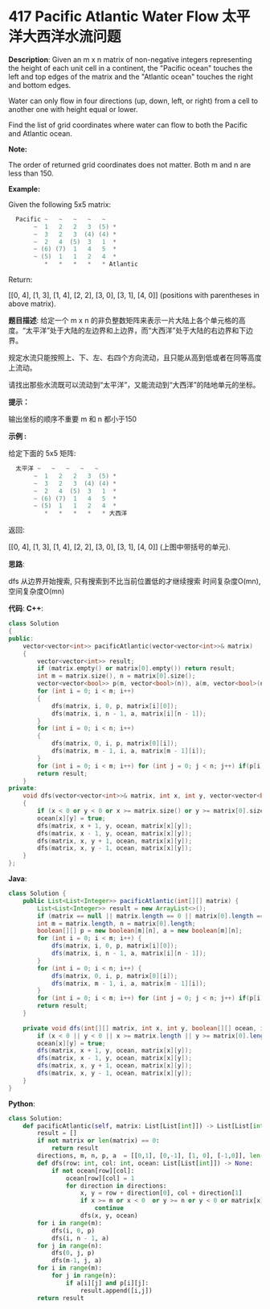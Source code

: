 # 417 Pacific Atlantic Water Flow 太平洋大西洋水流问题

__Description__:
Given an m x n matrix of non-negative integers representing the height of each unit cell in a continent, the "Pacific ocean" touches the left and top edges of the matrix and the "Atlantic ocean" touches the right and bottom edges.

Water can only flow in four directions (up, down, left, or right) from a cell to another one with height equal or lower.

Find the list of grid coordinates where water can flow to both the Pacific and Atlantic ocean.

__Note:__

The order of returned grid coordinates does not matter.
Both m and n are less than 150.

__Example:__

Given the following 5x5 matrix:

```C
  Pacific ~   ~   ~   ~   ~ 
       ~  1   2   2   3  (5) *
       ~  3   2   3  (4) (4) *
       ~  2   4  (5)  3   1  *
       ~ (6) (7)  1   4   5  *
       ~ (5)  1   1   2   4  *
          *   *   *   *   * Atlantic
```

Return:

[[0, 4], [1, 3], [1, 4], [2, 2], [3, 0], [3, 1], [4, 0]] (positions with parentheses in above matrix).

__题目描述__:
给定一个 m x n 的非负整数矩阵来表示一片大陆上各个单元格的高度。“太平洋”处于大陆的左边界和上边界，而“大西洋”处于大陆的右边界和下边界。

规定水流只能按照上、下、左、右四个方向流动，且只能从高到低或者在同等高度上流动。

请找出那些水流既可以流动到“太平洋”，又能流动到“大西洋”的陆地单元的坐标。

__提示：__

输出坐标的顺序不重要
m 和 n 都小于150

__示例 :__

给定下面的 5x5 矩阵:

```C
  太平洋 ~   ~   ~   ~   ~ 
       ~  1   2   2   3  (5) *
       ~  3   2   3  (4) (4) *
       ~  2   4  (5)  3   1  *
       ~ (6) (7)  1   4   5  *
       ~ (5)  1   1   2   4  *
          *   *   *   *   * 大西洋
```

返回:

[[0, 4], [1, 3], [1, 4], [2, 2], [3, 0], [3, 1], [4, 0]] (上图中带括号的单元).

__思路__:

dfs
从边界开始搜索, 只有搜索到不比当前位置低的才继续搜索
时间复杂度O(mn), 空间复杂度O(mn)

__代码__:
__C++__:

```C++
class Solution 
{
public:
    vector<vector<int>> pacificAtlantic(vector<vector<int>>& matrix) 
    {
        vector<vector<int>> result;
        if (matrix.empty() or matrix[0].empty()) return result;
        int m = matrix.size(), n = matrix[0].size();
        vector<vector<bool>> p(m, vector<bool>(n)), a(m, vector<bool>(n));
        for (int i = 0; i < m; i++) 
        {
            dfs(matrix, i, 0, p, matrix[i][0]);
            dfs(matrix, i, n - 1, a, matrix[i][n - 1]);
        }
        for (int i = 0; i < n; i++) 
        {
            dfs(matrix, 0, i, p, matrix[0][i]);
            dfs(matrix, m - 1, i, a, matrix[m - 1][i]); 
        }
        for (int i = 0; i < m; i++) for (int j = 0; j < n; j++) if(p[i][j] && a[i][j]) result.push_back({i, j});
        return result;
    }
private:
    void dfs(vector<vector<int>>& matrix, int x, int y, vector<vector<bool>>& ocean, int pre) 
    {
        if (x < 0 or y < 0 or x >= matrix.size() or y >= matrix[0].size() or ocean[x][y] or matrix[x][y] < pre) return;
        ocean[x][y] = true;
        dfs(matrix, x + 1, y, ocean, matrix[x][y]);
        dfs(matrix, x - 1, y, ocean, matrix[x][y]);
        dfs(matrix, x, y + 1, ocean, matrix[x][y]);
        dfs(matrix, x, y - 1, ocean, matrix[x][y]);
    }
};
```

__Java__:

```Java
class Solution {
    public List<List<Integer>> pacificAtlantic(int[][] matrix) {
        List<List<Integer>> result = new ArrayList<>();
        if (matrix == null || matrix.length == 0 || matrix[0].length == 0) return result;
        int m = matrix.length, n = matrix[0].length;
        boolean[][] p = new boolean[m][n], a = new boolean[m][n];
        for (int i = 0; i < m; i++) {
            dfs(matrix, i, 0, p, matrix[i][0]);
            dfs(matrix, i, n - 1, a, matrix[i][n - 1]);
        }
        for (int i = 0; i < n; i++) {
            dfs(matrix, 0, i, p, matrix[0][i]);
            dfs(matrix, m - 1, i, a, matrix[m - 1][i]); 
        }
        for (int i = 0; i < m; i++) for (int j = 0; j < n; j++) if(p[i][j] && a[i][j]) result.add(Arrays.asList(i, j));
        return result;
    }
    
    private void dfs(int[][] matrix, int x, int y, boolean[][] ocean, int pre) {
        if (x < 0 || y < 0 || x >= matrix.length || y >= matrix[0].length || ocean[x][y] || matrix[x][y] < pre) return;
        ocean[x][y] = true;
        dfs(matrix, x + 1, y, ocean, matrix[x][y]);
        dfs(matrix, x - 1, y, ocean, matrix[x][y]);
        dfs(matrix, x, y + 1, ocean, matrix[x][y]);
        dfs(matrix, x, y - 1, ocean, matrix[x][y]);
    }
}
```

__Python__:

```Python
class Solution:
    def pacificAtlantic(self, matrix: List[List[int]]) -> List[List[int]]:
        result = []
        if not matrix or len(matrix) == 0:
            return result
        directions, m, n, p, a  = [[0,1], [0,-1], [1, 0], [-1,0]], len(matrix), len(matrix[0]), [[0] * len(matrix[0]) for _ in range(len(matrix))], [[0] * len(matrix[0]) for _ in range(len(matrix))]
        def dfs(row: int, col: int, ocean: List[List[int]]) -> None:
            if not ocean[row][col]:
                ocean[row][col] = 1
                for direction in directions:
                    x, y = row + direction[0], col + direction[1]
                    if x >= m or x < 0  or y >= n or y < 0 or matrix[x][y] < matrix[row][col]:
                        continue
                    dfs(x, y, ocean)
        for i in range(m):
            dfs(i, 0, p)
            dfs(i, n - 1, a)
        for j in range(n):
            dfs(0, j, p)
            dfs(m-1, j, a)
        for i in range(m):
            for j in range(n):
                if a[i][j] and p[i][j]:
                    result.append([i,j])
        return result
```
